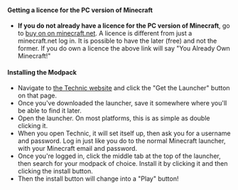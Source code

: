 #### Getting a licence for the PC version of Minecraft

* **If you do not already have a licence for the PC version of Minecraft**, go to [buy on on minecraft.net](https://minecraft.net/en-us/store/minecraft/?ref=h). A licence is different from just a minecraft.net log in. It is possible to have the later (free) and not the former. If you do own a licence the above link will say "You Already Own Minecraft!"

#### Installing the Modpack

* Navigate to [the Technic website](http://technicpack.net/) and click the "Get the Launcher" button on that page.
* Once you've downloaded the launcher, save it somewhere where you'll be able to find it later.
* Open the launcher. On most platforms, this is as simple as double clicking it.
* When you open Technic, it will set itself up, then ask you for a username and password. Log in just like you do to the normal Minecraft launcher, with your Minecraft email and password.
* Once you're logged in, click the middle tab at the top of the launcher, then search for your modpack of choice. Install it by clicking it and then clicking the install button.
* Then the install button will change into a "Play" button!

